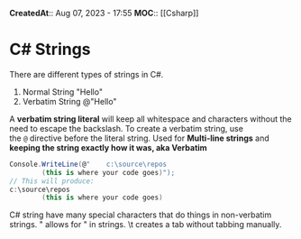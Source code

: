 **CreatedAt**:: Aug 07, 2023 - 17:55
**MOC**:: [[Csharp]]
# C# Strings
There are different types of strings in C#.
1. Normal String "Hello"
2. Verbatim String @"Hello"

A **verbatim string literal** will keep all whitespace and characters without the need to escape the backslash. To create a verbatim string, use the `@` directive before the literal string. 
Used for **Multi-line strings** and **keeping the string exactly how it was, aka Verbatim**

```csharp
Console.WriteLine(@"    c:\source\repos    
        (this is where your code goes)");
// This will produce:
c:\source\repos    
        (this is where your code goes)
```

C# string have many special characters that do things in non-verbatim strings. \" allows for " in strings. \t creates a tab without tabbing manually.